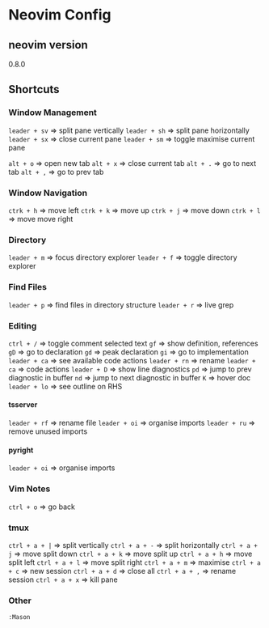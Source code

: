 # Neovim Config

## neovim version

0.8.0

## Shortcuts

### Window Management

`leader + sv` => split pane vertically
`leader + sh` => split pane horizontally
`leader + sx` => close current pane
`leader + sm` => toggle maximise current pane

`alt + o` => open new tab
`alt + x` => close current tab
`alt + .` => go to next tab
`alt + ,` => go to prev tab

### Window Navigation

`ctrk + h` => move left
`ctrk + k` => move up
`ctrk + j` => move down
`ctrk + l` => move move right

### Directory

`leader + m` => focus directory explorer
`leader + f` => toggle directory explorer

### Find Files

`leader + p` => find files in directory structure
`leader + r` => live grep

### Editing

`ctrl + /` => toggle comment selected text
`gf` => show definition, references
`gD` => go to declaration
`gd` => peak declaration
`gi` => go to implementation
`leader + ca` => see available code actions
`leader + rn` => rename
`leader + ca` => code actions
`leader + D` => show line diagnostics
`pd` => jump to prev diagnostic in buffer
`nd` => jump to next diagnostic in buffer
`K` => hover doc
`leader + lo` => see outline on RHS

#### tsserver

`leader + rf` => rename file
`leader + oi` => organise imports
`leader + ru` => remove unused imports

#### pyright

`leader + oi` => organise imports

### Vim Notes

`ctrl + o` => go back

### tmux

`ctrl + a + |` => split vertically
`ctrl + a + -` => split horizontally
`ctrl + a + j` => move split down
`ctrl + a + k` => move split up
`ctrl + a + h` => move split left
`ctrl + a + l` => move split right
`ctrl + a + m` => maximise
`ctrl + a + c` => new session
`ctrl + a + d` => close all
`ctrl + a + ,` => rename session
`ctrl + a + x` => kill pane

### Other

`:Mason `
